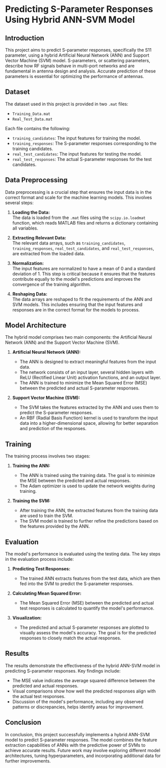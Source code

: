 # Predicting S-Parameter Responses Using Hybrid ANN-SVM Model

## Introduction

This project aims to predict S-parameter responses, specifically the S11 parameter, using a hybrid Artificial Neural Network (ANN) and Support Vector Machine (SVM) model. S-parameters, or scattering parameters, describe how RF signals behave in multi-port networks and are fundamental in antenna design and analysis. Accurate prediction of these parameters is essential for optimizing the performance of antennas.

## Dataset

The dataset used in this project is provided in two `.mat` files:
- `Training_Data.mat`
- `Real_Test_Data.mat`

Each file contains the following:
- `training_candidates`: The input features for training the model.
- `training_responses`: The S-parameter responses corresponding to the training candidates.
- `real_test_candidates`: The input features for testing the model.
- `real_test_responses`: The actual S-parameter responses for the test candidates.

## Data Preprocessing

Data preprocessing is a crucial step that ensures the input data is in the correct format and scale for the machine learning models. This involves several steps:

1. **Loading the Data:**  
   The data is loaded from the `.mat` files using the `scipy.io.loadmat` function, which reads MATLAB files and returns a dictionary containing all variables.

2. **Extracting Relevant Data:**  
   The relevant data arrays, such as `training_candidates`, `training_responses`, `real_test_candidates`, and `real_test_responses`, are extracted from the loaded data.

3. **Normalization:**  
   The input features are normalized to have a mean of 0 and a standard deviation of 1. This step is critical because it ensures that the features contribute equally to the model's predictions and improves the convergence of the training algorithm.

4. **Reshaping Data:**  
   The data arrays are reshaped to fit the requirements of the ANN and SVM models. This includes ensuring that the input features and responses are in the correct format for the models to process.

## Model Architecture

The hybrid model comprises two main components: the Artificial Neural Network (ANN) and the Support Vector Machine (SVM).

1. **Artificial Neural Network (ANN):**
   - The ANN is designed to extract meaningful features from the input data.
   - The network consists of an input layer, several hidden layers with ReLU (Rectified Linear Unit) activation functions, and an output layer.
   - The ANN is trained to minimize the Mean Squared Error (MSE) between the predicted and actual S-parameter responses.

2. **Support Vector Machine (SVM):**
   - The SVM takes the features extracted by the ANN and uses them to predict the S-parameter responses.
   - An RBF (Radial Basis Function) kernel is used to transform the input data into a higher-dimensional space, allowing for better separation and prediction of the responses.

## Training

The training process involves two stages:

1. **Training the ANN:**
   - The ANN is trained using the training data. The goal is to minimize the MSE between the predicted and actual responses.
   - The Adam optimizer is used to update the network weights during training.

2. **Training the SVM:**
   - After training the ANN, the extracted features from the training data are used to train the SVM.
   - The SVM model is trained to further refine the predictions based on the features provided by the ANN.

## Evaluation

The model's performance is evaluated using the testing data. The key steps in the evaluation process include:

1. **Predicting Test Responses:**
   - The trained ANN extracts features from the test data, which are then fed into the SVM to predict the S-parameter responses.

2. **Calculating Mean Squared Error:**
   - The Mean Squared Error (MSE) between the predicted and actual test responses is calculated to quantify the model's performance.

3. **Visualization:**
   - The predicted and actual S-parameter responses are plotted to visually assess the model's accuracy. The goal is for the predicted responses to closely match the actual responses.

## Results

The results demonstrate the effectiveness of the hybrid ANN-SVM model in predicting S-parameter responses. Key findings include:

- The MSE value indicates the average squared difference between the predicted and actual responses.
- Visual comparisons show how well the predicted responses align with the actual test responses.
- Discussion of the model's performance, including any observed patterns or discrepancies, helps identify areas for improvement.

## Conclusion

In conclusion, this project successfully implements a hybrid ANN-SVM model to predict S-parameter responses. The model combines the feature extraction capabilities of ANNs with the predictive power of SVMs to achieve accurate results. Future work may involve exploring different model architectures, tuning hyperparameters, and incorporating additional data for further improvements.
